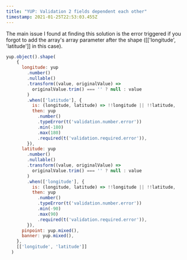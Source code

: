 ```yaml
---
title: "YUP: Validation 2 fields dependent each other"
timestamp: 2021-01-25T22:53:03.455Z
---
```


The main issue I found at finding this solution is the error triggered if you forgot to add the array's array parameter after the shape ([['longitude', 'latitude']] in this case).

```js
yup.object().shape(
    {
      longitude: yup
        .number()
        .nullable()
        .transform((value, originalValue) =>
          originalValue.trim() === '' ? null : value
        )
        .when(['latitude'], {
          is: (longitude, latitude) => !!longitude || !!latitude,
          then: yup
            .number()
            .typeError(t('validation.number.error'))
            .min(-180)
            .max(180)
            .required(t('validation.required.error')),
        }),
      latitude: yup
        .number()
        .nullable()
        .transform((value, originalValue) =>
          originalValue.trim() === '' ? null : value
        )
        .when(['longitude'], {
          is: (longitude, latitude) => !!longitude || !!latitude,
          then: yup
            .number()
            .typeError(t('validation.number.error'))
            .min(-90)
            .max(90)
            .required(t('validation.required.error')),
        }),
      pinpoint: yup.mixed(),
      banner: yup.mixed(),
    },
    [['longitude', 'latitude']]
  )
```
